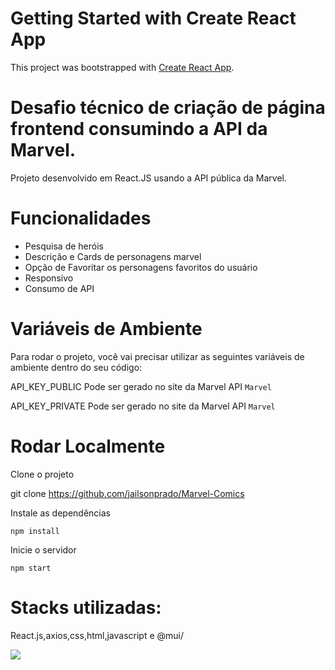 # Getting Started with Create React App

This project was bootstrapped with [Create React App](https://github.com/facebook/create-react-app).

# Desafio técnico de criação de página frontend consumindo a API da Marvel.
Projeto desenvolvido em React.JS usando a API pública da Marvel.

# Funcionalidades
* Pesquisa de heróis 
* Descrição e Cards de personagens marvel
* Opção de Favoritar os personagens favoritos do usuário
* Responsivo
* Consumo de API

# Variáveis de Ambiente
Para rodar o projeto, você vai precisar utilizar as seguintes variáveis de ambiente dentro do seu código:

API_KEY_PUBLIC Pode ser gerado no site da Marvel API `Marvel`

API_KEY_PRIVATE Pode ser gerado no site da Marvel API `Marvel`

# Rodar Localmente
Clone o projeto

  git clone https://github.com/jailsonprado/Marvel-Comics

Instale as dependências

  `npm install`
  
Inicie o servidor

  `npm start`
  
# Stacks utilizadas:
React.js,axios,css,html,javascript e @mui/

<img src="http://www.geocities.ws/nando_loureiro/imagens/MH2015%20-%201.jpg" />





